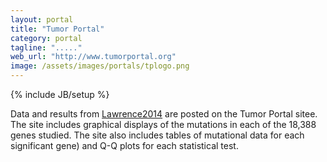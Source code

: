 ```yaml
---
layout: portal
title: "Tumor Portal"
category: portal
tagline: "....."
web_url: "http://www.tumorportal.org"
image: /assets/images/portals/tplogo.png
---
```

{% include JB/setup %}

Data and results from [Lawrence2014] are posted on the Tumor Portal sitee. The site includes graphical displays of the mutations in each of the 18,388 genes studied. The site also includes tables of mutational data for each significant gene) and Q-Q plots for each statistical test.  

[Lawrence2014]: /papers/paper/mutsig2cv